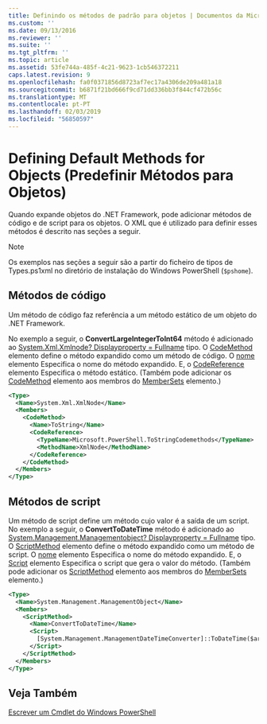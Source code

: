 ```yaml
---
title: Definindo os métodos de padrão para objetos | Documentos da Microsoft
ms.custom: ''
ms.date: 09/13/2016
ms.reviewer: ''
ms.suite: ''
ms.tgt_pltfrm: ''
ms.topic: article
ms.assetid: 53fe744a-485f-4c21-9623-1cb546372211
caps.latest.revision: 9
ms.openlocfilehash: fa0f0371856d8723af7ec17a4306de209a481a18
ms.sourcegitcommit: b6871f21bd666f9cd71dd336bb3f844cf472b56c
ms.translationtype: MT
ms.contentlocale: pt-PT
ms.lasthandoff: 02/03/2019
ms.locfileid: "56850597"
---
```

# <a name="defining-default-methods-for-objects"></a>Defining Default Methods for Objects (Predefinir Métodos para Objetos)

Quando expande objetos do .NET Framework, pode adicionar métodos de código e de script para os objetos. O XML que é utilizado para definir esses métodos é descrito nas seções a seguir.

> [!NOTE]
> Os exemplos nas seções a seguir são a partir do ficheiro de tipos de Types.ps1xml no diretório de instalação do Windows PowerShell (`$pshome`).

## <a name="code-methods"></a>Métodos de código

Um método de código faz referência a um método estático de um objeto do .NET Framework.

No exemplo a seguir, o **ConvertLargeIntegerToInt64** método é adicionado ao [System.Xml.Xmlnode? Displayproperty = Fullname](/dotnet/api/System.Xml.XmlNode) tipo. O [CodeMethod](http://msdn.microsoft.com/en-us/1ea9b031-bbcf-4e35-b497-bf30fa0b1b05) elemento define o método expandido como um método de código. O [nome](http://msdn.microsoft.com/en-us/b58e9d21-c8c9-49a5-909e-9c1cfc64f873) elemento Especifica o nome do método expandido. E, o [CodeReference](http://msdn.microsoft.com/en-us/70017b85-18d2-4f55-8357-92f309d5618b) elemento Especifica o método estático. (Também pode adicionar os [CodeMethod](http://msdn.microsoft.com/en-us/1ea9b031-bbcf-4e35-b497-bf30fa0b1b05) elemento aos membros do [MemberSets](http://msdn.microsoft.com/en-us/46a50fb5-e150-4c03-8584-e1b53e4d49e3) elemento.)

```xml
<Type>
  <Name>System.Xml.XmlNode</Name>
  <Members>
    <CodeMethod>
      <Name>ToString</Name>
      <CodeReference>
        <TypeName>Microsoft.PowerShell.ToStringCodemethods</TypeName>
        <MethodName>XmlNode</MethodName>
      </CodeReference>
    </CodeMethod>
  </Members>
</Type>
```

## <a name="script-methods"></a>Métodos de script

Um método de script define um método cujo valor é a saída de um script. No exemplo a seguir, o **ConvertToDateTime** método é adicionado ao [System.Management.Managementobject? Displayproperty = Fullname](/dotnet/api/System.Management.ManagementObject) tipo. O [ScriptMethod](http://msdn.microsoft.com/en-us/59f8160f-bc95-42f0-92e2-b16a616bc65c) elemento define o método expandido como um método de script. O [nome](http://msdn.microsoft.com/en-us/b58e9d21-c8c9-49a5-909e-9c1cfc64f873) elemento Especifica o nome do método expandido. E, o [Script](http://msdn.microsoft.com/en-us/1937ad1b-bb2b-4512-9864-01fc0767d46f) elemento Especifica o script que gera o valor do método. (Também pode adicionar os [ScriptMethod](http://msdn.microsoft.com/en-us/59f8160f-bc95-42f0-92e2-b16a616bc65c) elemento aos membros do [MemberSets](http://msdn.microsoft.com/en-us/46a50fb5-e150-4c03-8584-e1b53e4d49e3) elemento.)

```xml
<Type>
  <Name>System.Management.ManagementObject</Name>
  <Members>
    <ScriptMethod>
      <Name>ConvertToDateTime</Name>
      <Script>
        [System.Management.ManagementDateTimeConverter]::ToDateTime($args[0])
      </Script>
    </ScriptMethod>
  </Members>
</Type>
```

## <a name="see-also"></a>Veja Também

[Escrever um Cmdlet do Windows PowerShell](./writing-a-windows-powershell-cmdlet.md)